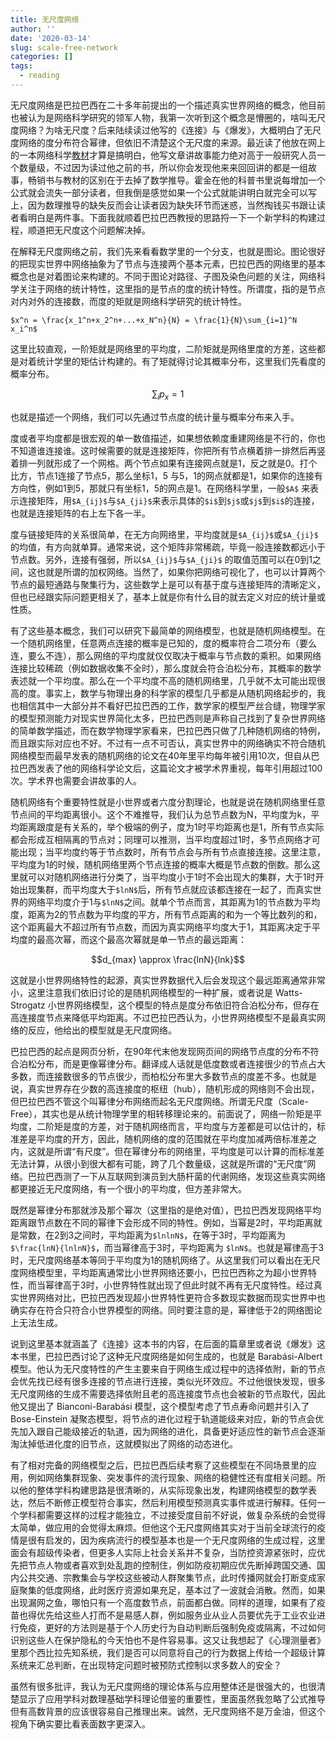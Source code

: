 ```yaml
---
title: 无尺度网络
author: ''
date: '2020-03-14'
slug: scale-free-network
categories: []
tags:
  - reading
---
```


无尺度网络是巴拉巴西在二十多年前提出的一个描述真实世界网络的概念，他目前也被认为是网络科学研究的领军人物，我第一次听到这个概念是懵圈的，啥叫无尺度网络？为啥无尺度？后来陆续读过他写的《连接》与《爆发》，大概明白了无尺度网络的度分布符合幂律，但依旧不清楚这个无尺度的来源。最近读了他放在网上的一本网络科学[教材](https://networksciencebook.com/)才算是搞明白，他写文章讲故事能力绝对高于一般研究人员一个数量级，不过因为读过他之前的书，所以你会发现他来来回回讲的都是一组故事，畅销书与教材的区别在于去掉了数学推导。霍金在他的科普书里说每增加一个公式就会流失一部分读者，但我倒是感觉如果一个公式就能讲明白就完全可以写上，因为数理推导的缺失反而会让读者因为缺失环节而迷惑，当然掏钱买书跟让读者看明白是两件事。下面我就顺着巴拉巴西教授的思路捋一下一个新学科的构建过程，顺道把无尺度这个问题解决掉。

在解释无尺度网络之前，我们先来看看数学里的一个分支，也就是图论。图论很好的把现实世界中网络抽象为了节点与连接两个基本元素，巴拉巴西的网络里的基本概念也是对着图论来构建的。不同于图论对路径、子图及染色问题的关注，网络科学关注于网络的统计特性，这里指的是节点的度的统计特性。所谓度，指的是节点对内对外的连接数，而度的矩就是网络科学研究的统计特性。

`$x^n = \frac{x_1^n+x_2^n+...+x_N^n}{N} = \frac{1}{N}\sum_{i=1}^N x_i^n$`

这里比较直观，一阶矩就是网络里的平均度，二阶矩就是网络里度的方差，这些都是对着统计学里的矩估计构建的。有了矩就得讨论其概率分布，这里我们先看度的概率分布。

$$\sum_ip_x = 1$$

也就是描述一个网络，我们可以先通过节点度的统计量与概率分布来入手。

度或者平均度都是很宏观的单一数值描述，如果想依赖度重建网络是不行的，你也不知道谁连接谁。这时候需要的就是连接矩阵，你把所有节点横着排一排然后再竖着排一列就形成了一个网格。两个节点如果有连接网点就是1，反之就是0。打个比方，节点1连接了节点5，那么坐标1，5 与5，1的网点就都是1，如果你的连接有方向性，例如1到5，那就只有坐标1，5的网点是1。在网络科学里，一般`$A$` 来表示连接矩阵，用`$A_{ij}$`与`$A_{ji}$`来表示具体的`$i$`到`$j$`或`$j$`到`$i$`的连接，也就是连接矩阵的右上左下各一半。

度与链接矩阵的关系很简单，在无方向网络里，平均度就是`$A_{ij}$`或`$A_{ji}$` 的均值，有方向就单算。通常来说，这个矩阵非常稀疏，毕竟一般连接数都远小于节点数。另外，连接有强弱，所以`$A_{ij}$`与`$A_{ji}$` 的取值范围可以在0到1之间，这也就是所谓的加权网络。当然了，如果你把网络可视化了，也可以计算两个节点的最短通路与聚集行为，这些数学上是可以有基于度与连接矩阵的清晰定义，但也已经跟实际问题更相关了，基本上就是你有什么目的就去定义对应的统计量或性质。

有了这些基本概念，我们可以研究下最简单的网络模型，也就是随机网络模型。在一个随机网络里，任意两点连接的概率是已知的，度的概率符合二项分布（要么连，要么不连），那么网络的平均度就仅仅取决于概率与节点数的乘积。如果网络连接比较稀疏（例如数据收集不全时），那么度就会符合泊松分布，其概率的数学表述就一个平均度。那么在一个平均度不高的随机网络里，几乎就不太可能出现很高的度。事实上，数学与物理出身的科学家的模型几乎都是从随机网络起步的，我也相信其中一大部分并不看好巴拉巴西的工作，数学家的模型严丝合缝，物理学家的模型预测能力对现实世界简化太多，巴拉巴西则是声称自己找到了复杂世界网络的简单数学描述，而在数学物理学家看来，巴拉巴西只做了几种随机网络的特例，而且跟实际对应也不好。不过有一点不可否认，真实世界中的网络确实不符合随机网络模型而最早发表的随机网络的论文在40年里平均每年被引用10次，但自从巴拉巴西发表了他的网络科学论文后，这篇论文才被学术界重视，每年引用超过100次。学术界也需要会讲故事的人。

随机网络有个重要特性就是小世界或者六度分割理论，也就是说在随机网络里任意节点间的平均距离很小。这个不难推导，我们认为总节点数为N，平均度为k，平均距离跟度是有关系的，举个极端的例子，度为1时平均距离也是1，所有节点实际都会形成互相隔离的节点对；同理可以推测，当平均度超过1时，多节点网络才可能出现；当平均度约等于节点数时，所有节点会与所有节点直接连接。这里注意，平均度为1的时候，随机网络里两个节点连接的概率大概是节点数的倒数。那么这里就可以对随机网络进行分类了，当平均度小于1时不会出现大的集群，大于1时开始出现集群，而平均度大于`$lnN$`后，所有节点就应该都连接在一起了，而真实世界的网络平均度介于1与`$lnN$`之间。就单个节点而言，其距离为1的节点数为平均度，距离为2的节点数为平均度的平方，所有节点距离的和为一个等比数列的和，这个距离最大不超过所有节点数，而因为真实网络平均度大于1，其距离决定于平均度的最高次幂，而这个最高次幂就是单一节点的最远距离：

$$d_{max} \approx \frac{lnN}{lnk}$$

这就是小世界网络特性的起源，真实世界数据代入后会发现这个最远距离通常非常小，这里注意我们依旧讨论的是随机网络模型的一种扩展，或者说是 Watts-Strogatz 小世界网络模型，这个模型的特点是度分布依旧符合泊松分布，但存在高连接度节点来降低平均距离。不过巴拉巴西认为，小世界网络模型不是最真实网络的反应，他给出的模型就是无尺度网络。

巴拉巴西的起点是网页分析，在90年代末他发现网页间的网络节点度的分布不符合泊松分布，而是更像幂律分布。翻译成人话就是低度数或者连接很少的节点占大多数，而连接数很多的节点很少，而柏松分布里大多数节点的度差不多。也就是说，真实世界存在少数的高连接度的枢纽（hub），随机形成的网络则不会出现，但巴拉巴西不管这个叫幂律分布网络而起名无尺度网络。所谓无尺度（Scale-Free），其实也是从统计物理学里的相转移理论来的。前面说了，网络一阶矩是平均度，二阶矩是度的方差，对于随机网络而言，平均度与方差都是可以估计的，标准差是平均度的开方，因此，随机网络的度的范围就在平均度加减两倍标准差之内，这就是所谓“有尺度”。但在幂律分布的网络里，平均度是可以计算的而标准差无法计算，从很小到很大都有可能，跨了几个数量级，这就是所谓的“无尺度”网络。巴拉巴西测了一下从互联网到演员到大肠杆菌的代谢网络，发现这些真实网络都更接近无尺度网络，有一个很小的平均度，但方差非常大。

既然是幂律分布那就涉及那个幂次（这里指的是绝对值），巴拉巴西发现网络平均距离跟节点数在不同的幂律下会形成不同的特性。例如，当幂是2时，平均距离就是常数，在2到3之间时，平均距离为`$lnlnN$`，在等于3时，平均距离为`$\frac{lnN}{lnlnN}$`，而当幂律高于3时，平均距离为 `$lnN$`。也就是幂律高于3时，无尺度网络基本等同于平均度为1的随机网络了。从这里我们可以看出在无尺度网络模型里，平均距离通常比小世界网络还要小，巴拉巴西称之为超小世界特性，而当幂律高于3时，小世界特性就出现了但此时就不再有无尺度特性。经过真实世界网络对比，巴拉巴西发现超小世界特性更符合多数现实数据而现实世界中也确实存在符合只符合小世界模型的网络。同时要注意的是，幂律低于2的网络图论上无法生成。

说到这里基本就涵盖了《连接》这本书的内容，在后面的篇章里或者说《爆发》这本书里，巴拉巴西讨论了这种无尺度网络是如何生成的，也就是 Barabási-Albert 模型。他认为无尺度特性的产生主要来自于网络生成过程中的选择依附，新的节点会优先找已经有很多连接的节点进行连接，类似光环效应。不过他很快发现，很多无尺度网络的生成不需要选择依附且老的高连接度节点也会被新的节点取代，因此他又提出了 Bianconi-Barabási 模型，这个模型考虑了节点寿命问题并引入了 Bose-Einstein 凝聚态模型，将节点的进化过程于轨道能级来对应，新的节点会优先加入跟自己能级接近的轨道，因为网络的进化，具备更好适应性的新节点会逐渐淘汰掉低进化度的旧节点，这就模拟出了网络的动态进化。

有了相对完备的网络模型之后，巴拉巴西后续考察了这些模型在不同场景里的应用，例如网络集群现象、突发事件的流行现象、网络的稳健性还有度相关问题。所以他的整体学科构建思路是很清晰的，从实际现象出发，构建网络模型的数学表达，然后不断修正模型符合事实，然后利用模型预测真实事件或进行解释。任何一个学科都需要这样的过程才能独立，不过接受度目前不好说，做复杂系统的会觉得太简单，做应用的会觉得太麻烦。但他这个无尺度网络其实对于当前全球流行的疫情是很有启发的，因为疾病流行的模型基本也是一个无尺度网络的生成过程，这里面会有超级传染者，但更多人实际上社会关系并不复杂，当防控资源紧张时，应优先把节点人物或者喜欢到处乱跑的控制住，例如防疫初期应优先断掉跨国交通、国内公共交通、宗教集会与学校这些被动人群聚集节点，此时传播网就会打断变成家庭聚集的低度网络，此时医疗资源如果充足，基本过了一波就会消散。然而，如果出现漏网之鱼，哪怕只有一个高度数节点，前面都白做。同样的道理，如果有了疫苗也得优先给这些人打而不是易感人群，例如服务业从业人员要优先于工业农业进行免疫，更好的方法则是基于个人历史行为自动判断后强制免疫或隔离，不过如何识别这些人在保护隐私的今天怕也不是件容易事。这又让我想起了《心理测量者》里那个西比拉先知系统，我们是否可以同意将自己的行为数据上传给一个超级计算系统来汇总判断，在出现特定问题时被预防式控制以求多数人的安全？

虽然有很多批评，我认为无尺度网络的理论体系与应用整体还是很强大的，也很清楚显示了应用学科对数理基础学科理论借鉴的重要性，里面虽然我忽略了公式推导但有高数背景的应该很容易自己推理出来。诚然，无尺度网络不是万金油，但这个视角下确实要比看表面数字更深入。
